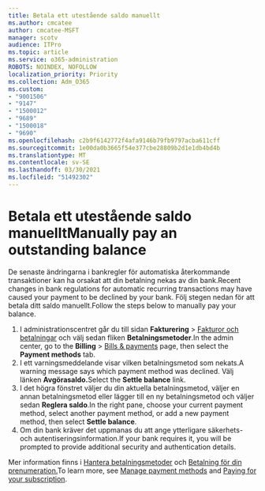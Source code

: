 ```yaml
---
title: Betala ett utestående saldo manuellt
ms.author: cmcatee
author: cmcatee-MSFT
manager: scotv
audience: ITPro
ms.topic: article
ms.service: o365-administration
ROBOTS: NOINDEX, NOFOLLOW
localization_priority: Priority
ms.collection: Adm_O365
ms.custom:
- "9001506"
- "9147"
- "1500012"
- "9689"
- "1500018"
- "9690"
ms.openlocfilehash: c2b9f6142772f4afa9146b79fb9797acba611cff
ms.sourcegitcommit: 1e00da0b3665f54e377cbe28809b2d1e1db4bd4b
ms.translationtype: MT
ms.contentlocale: sv-SE
ms.lasthandoff: 03/30/2021
ms.locfileid: "51492302"
---
```

# <a name="manually-pay-an-outstanding-balance"></a><span data-ttu-id="8ff42-102">Betala ett utestående saldo manuellt</span><span class="sxs-lookup"><span data-stu-id="8ff42-102">Manually pay an outstanding balance</span></span>

<span data-ttu-id="8ff42-103">De senaste ändringarna i bankregler för automatiska återkommande transaktioner kan ha orsakat att din betalning nekas av din bank.</span><span class="sxs-lookup"><span data-stu-id="8ff42-103">Recent changes in bank regulations for automatic recurring transactions may have caused your payment to be declined by your bank.</span></span> <span data-ttu-id="8ff42-104">Följ stegen nedan för att betala ditt saldo manuellt.</span><span class="sxs-lookup"><span data-stu-id="8ff42-104">Follow the steps below to manually pay your balance.</span></span>

1. <span data-ttu-id="8ff42-105">I administrationscentret går du till sidan **Fakturering** > [Fakturor och betalningar](https://go.microsoft.com/fwlink/p/?linkid=2018806) och välj sedan fliken **Betalningsmetoder**.</span><span class="sxs-lookup"><span data-stu-id="8ff42-105">In the admin center, go to the **Billing** > [Bills & payments](https://go.microsoft.com/fwlink/p/?linkid=2018806) page, then select the **Payment methods** tab.</span></span>
2. <span data-ttu-id="8ff42-106">I ett varningsmeddelande visar vilken betalningsmetod som nekats.</span><span class="sxs-lookup"><span data-stu-id="8ff42-106">A warning message says which payment method was declined.</span></span> <span data-ttu-id="8ff42-107">Välj länken **Avgörasaldo.**</span><span class="sxs-lookup"><span data-stu-id="8ff42-107">Select the **Settle balance** link.</span></span>
3. <span data-ttu-id="8ff42-108">I det högra fönstret väljer du din aktuella betalningsmetod, väljer en annan betalningsmetod eller lägger till en ny betalningsmetod och väljer sedan **Reglera saldo**.</span><span class="sxs-lookup"><span data-stu-id="8ff42-108">In the right pane, choose your current payment method, select another payment method, or add a new payment method, then select **Settle balance**.</span></span>
4. <span data-ttu-id="8ff42-109">Om din bank kräver det uppmanas du att ange ytterligare säkerhets- och autentiseringsinformation.</span><span class="sxs-lookup"><span data-stu-id="8ff42-109">If your bank requires it, you will be prompted to provide additional security and authentication details.</span></span>

<span data-ttu-id="8ff42-110">Mer information finns i [Hantera betalningsmetoder](https://docs.microsoft.com/microsoft-365/commerce/billing-and-payments/manage-payment-methods) och [Betalning för din prenumeration.](https://docs.microsoft.com/microsoft-365/commerce/billing-and-payments/pay-for-your-subscription)</span><span class="sxs-lookup"><span data-stu-id="8ff42-110">To learn more, see [Manage payment methods](https://docs.microsoft.com/microsoft-365/commerce/billing-and-payments/manage-payment-methods) and [Paying for your subscription](https://docs.microsoft.com/microsoft-365/commerce/billing-and-payments/pay-for-your-subscription).</span></span>
